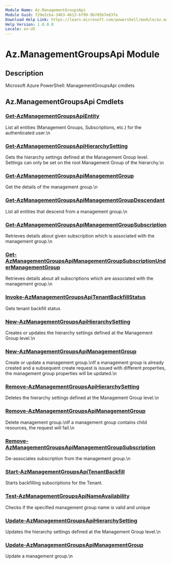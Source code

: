 ```yaml
---
Module Name: Az.ManagementGroupsApi
Module Guid: f29e2cba-3463-4613-bf99-9b7d5b7e63fa
Download Help Link: https://learn.microsoft.com/powershell/module/az.managementgroupsapi
Help Version: 1.0.0.0
Locale: en-US
---
```


# Az.ManagementGroupsApi Module
## Description
Microsoft Azure PowerShell: ManagementGroupsApi cmdlets

## Az.ManagementGroupsApi Cmdlets
### [Get-AzManagementGroupsApiEntity](Get-AzManagementGroupsApiEntity.md)
List all entities (Management Groups, Subscriptions, etc.) for the authenticated user.\n

### [Get-AzManagementGroupsApiHierarchySetting](Get-AzManagementGroupsApiHierarchySetting.md)
Gets the hierarchy settings defined at the Management Group level.
Settings can only be set on the root Management Group of the hierarchy.\n

### [Get-AzManagementGroupsApiManagementGroup](Get-AzManagementGroupsApiManagementGroup.md)
Get the details of the management group.\n

### [Get-AzManagementGroupsApiManagementGroupDescendant](Get-AzManagementGroupsApiManagementGroupDescendant.md)
List all entities that descend from a management group.\n

### [Get-AzManagementGroupsApiManagementGroupSubscription](Get-AzManagementGroupsApiManagementGroupSubscription.md)
Retrieves details about given subscription which is associated with the management group.\n

### [Get-AzManagementGroupsApiManagementGroupSubscriptionUnderManagementGroup](Get-AzManagementGroupsApiManagementGroupSubscriptionUnderManagementGroup.md)
Retrieves details about all subscriptions which are associated with the management group.\n

### [Invoke-AzManagementGroupsApiTenantBackfillStatus](Invoke-AzManagementGroupsApiTenantBackfillStatus.md)
Gets tenant backfill status

### [New-AzManagementGroupsApiHierarchySetting](New-AzManagementGroupsApiHierarchySetting.md)
Creates or updates the hierarchy settings defined at the Management Group level.\n

### [New-AzManagementGroupsApiManagementGroup](New-AzManagementGroupsApiManagementGroup.md)
Create or update a management group.\nIf a management group is already created and a subsequent create request is issued with different properties, the management group properties will be updated.\n

### [Remove-AzManagementGroupsApiHierarchySetting](Remove-AzManagementGroupsApiHierarchySetting.md)
Deletes the hierarchy settings defined at the Management Group level.\n

### [Remove-AzManagementGroupsApiManagementGroup](Remove-AzManagementGroupsApiManagementGroup.md)
Delete management group.\nIf a management group contains child resources, the request will fail.\n

### [Remove-AzManagementGroupsApiManagementGroupSubscription](Remove-AzManagementGroupsApiManagementGroupSubscription.md)
De-associates subscription from the management group.\n

### [Start-AzManagementGroupsApiTenantBackfill](Start-AzManagementGroupsApiTenantBackfill.md)
Starts backfilling subscriptions for the Tenant.

### [Test-AzManagementGroupsApiNameAvailability](Test-AzManagementGroupsApiNameAvailability.md)
Checks if the specified management group name is valid and unique

### [Update-AzManagementGroupsApiHierarchySetting](Update-AzManagementGroupsApiHierarchySetting.md)
Updates the hierarchy settings defined at the Management Group level.\n

### [Update-AzManagementGroupsApiManagementGroup](Update-AzManagementGroupsApiManagementGroup.md)
Update a management group.\n

